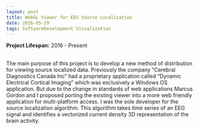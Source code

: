 ```yaml
---
layout: post
title: WebGL Viewer for EEG Source Localization
date: 2016-05-29
tags: SoftwareDevelopment Visualization
---
```

**Project Lifespan\:** 2016 - Present  
<br>

The main purpose of this project is to develop a new method of distribution for viewing source localized data.  Previously the company “Cerebral Diagnostics Canada Inc” had a proprietary application called “Dynamic Electrical Cortical Imaging” which was exclusively a Windows OS application. But due to the change in standards of web applications Marcus Gordon and I proposed porting the existing viewer into a more web friendly application for multi-platform access.  I was the sole developer for the source localization algorithm.  This algorithm takes time series of an EEG signal and identifies a vectorized current density 3D representation of the brain activity.

